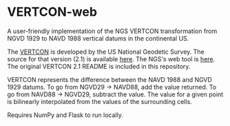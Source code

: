 # VERTCON-web
A user-friendly implementation of the NGS VERTCON transformation from NGVD 1929 to NAVD 1988 vertical datums in the continental US. 

The [VERTCON](http://www.ngs.noaa.gov/TOOLS/Vertcon/vertcon.html) is developed by the US National Geodetic Survey. The source for that version (2.1) is available [here](http://www.ngs.noaa.gov/PC_PROD/VERTCON/). The NGS's web tool is [here](http://www.ngs.noaa.gov/cgi-bin/VERTCON/vert_con.prl). The original VERTCON 2.1 README is included in this repository.

VERTCON represents the difference between the NAVD 1988 and NGVD 1929  datums. To go from NGVD29 -> NAVD88, add the value returned. To go from NAVD88 -> NGVD29, subtract the value. The value for a given point is bilinearly interpolated from the values of the surrounding cells.

Requires NumPy and Flask to run locally.